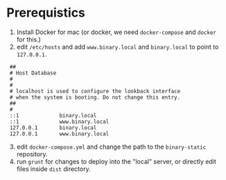 # Prerequistics 
1. Install Docker for mac (or docker, we need `docker-compose` and `docker` for this.)
2. edit `/etc/hosts` and add `www.binary.local` and `binary.local` to point to `127.0.0.1`.
```
 ##
 # Host Database
 #
 #
 # localhost is used to configure the lookback interface
 # when the system is booting. Do not change this entry.
 ##
 #
 ::1             binary.local
 ::1             www.binary.local
 127.0.0.1       binary.local
 127.0.0.1       www.binary.local
```
3. edit `docker-compose.yml` and change the path to the `binary-static` repository.
4. run `grunt` for changes to deploy into the "local" server, or directly edit files inside `dist` directory.

